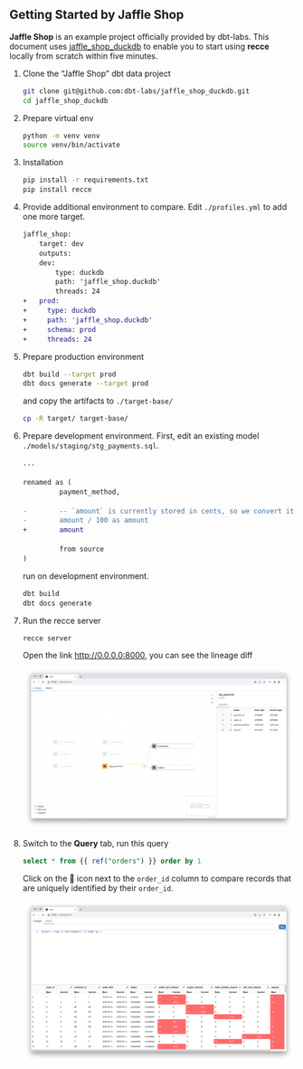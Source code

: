 ## Getting Started by Jaffle Shop

**Jaffle Shop** is an example project officially provided by dbt-labs. This document uses [jaffle_shop_duckdb](https://github.com/dbt-labs/jaffle_shop_duckdb) to enable you to start using **recce** locally from scratch within five minutes.

1. Clone the “Jaffle Shop” dbt data project

   ```bash
   git clone git@github.com:dbt-labs/jaffle_shop_duckdb.git
   cd jaffle_shop_duckdb
   ```

1. Prepare virtual env
   ```bash
   python -m venv venv
   source venv/bin/activate
   ```
1. Installation
   ```bash
   pip install -r requirements.txt
   pip install recce
   ```
1. Provide additional environment to compare. Edit `./profiles.yml` to add one more target.

   ```diff
   jaffle_shop:
       target: dev
       outputs:
       dev:
           type: duckdb
           path: 'jaffle_shop.duckdb'
           threads: 24
   +   prod:
   +     type: duckdb
   +     path: 'jaffle_shop.duckdb'
   +     schema: prod
   +     threads: 24
   ```

1. Prepare production environment

   ```bash
   dbt build --target prod
   dbt docs generate --target prod
   ```

   and copy the artifacts to `./target-base/`

   ```bash
   cp -R target/ target-base/
   ```

1. Prepare development environment. First, edit an existing model `./models/staging/stg_payments.sql`.

   ```diff
   ...

   renamed as (
            payment_method,

   -        -- `amount` is currently stored in cents, so we convert it to dollars
   -        amount / 100 as amount
   +        amount

            from source
   )
   ```

   run on development environment.

   ```bash
   dbt build
   dbt docs generate
   ```

1. Run the recce server

   ```bash
   recce server
   ```

   Open the link http://0.0.0.0:8000, you can see the lineage diff

   ![](assets/jaffle_shop_lineage.png)

1. Switch to the **Query** tab, run this query

   ```sql
   select * from {{ ref("orders") }} order by 1
   ```

   Click on the 🔑 icon next to the `order_id` column to compare records that are uniquely identified by their `order_id`.

   ![](assets/jaffle_shop_query.png)
